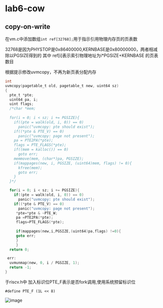 # lab6-cow
## copy-on-write

在vm.c中添加数组`int ref[32768];`用于指示引用物理内存页的页表数

32768是因为PHYSTOP是0x86400000,KERNBASE是0x80000000，两者相减除以PGSIZE得到的
其中 ref[i]表示索引物理地址为i*PGSIZE+KERNBASE 的页表数目

根据提示修改uvmcopy，不再为新页表分配内存
```c
int
uvmcopy(pagetable_t old, pagetable_t new, uint64 sz)
{
  pte_t *pte;
  uint64 pa, i;
  uint flags;
  /*char *mem;
  
  for(i = 0; i < sz; i += PGSIZE){
    if((pte = walk(old, i, 0)) == 0)
      panic("uvmcopy: pte should exist");
    if((*pte & PTE_V) == 0)
      panic("uvmcopy: page not present");
    pa = PTE2PA(*pte);
    flags = PTE_FLAGS(*pte);
    if((mem = kalloc()) == 0)
      goto err;
    memmove(mem, (char*)pa, PGSIZE);
    if(mappages(new, i, PGSIZE, (uint64)mem, flags) != 0){
      kfree(mem);
      goto err;
    }
  }*/

  for(i = 0; i < sz; i += PGSIZE){
    if((pte = walk(old, i, 0)) == 0)
      panic("uvmcopy: pte should exist");
    if((*pte & PTE_V) == 0)
      panic("uvmcopy: page not present");
     *pte=*pte & ~PTE_W;
     pa =PTE2PA(*pte);
     flags=PTE_FLAGS(*pte);
     
     if(mappages(new,i,PGSIZE,(uint64)pa,flags) !=0){
     goto err;
     }
     }
  return 0;

 err:
  uvmunmap(new, 0, i / PGSIZE, 1);
  return -1;
}
```


于riscv.h中
加入标识位PTE_F表示是否fork调用,使用系统预留标识位

`#define PTE_F (1L << 8)`

![image](https://user-images.githubusercontent.com/99662709/158755684-dc8394b4-866b-4462-ba6b-9d9a53e72e4d.png)

